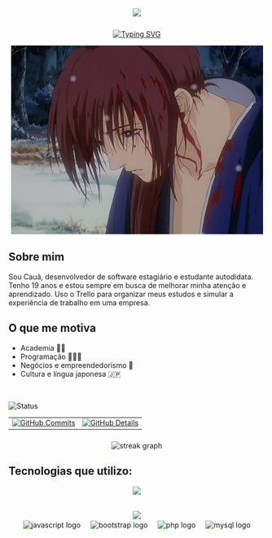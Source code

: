 <div align="center">
  <img height="200" src="https://th.bing.com/th/id/R.1436be0ac9d04fca9fccc4a5373f5d8f?rik=X%2bl%2bVf0dqYhDOw&riu=http%3a%2f%2f1.bp.blogspot.com%2f-RUacFE3owfo%2fUcumlV4-goI%2fAAAAAAAAAjY%2fhfGwNTPVcr0%2fs1600%2fsasuke%2bAmaterasu.gif&ehk=6o0hJz6%2bMbcHK6HOHINuKVKLMyr%2bt6J8uhY09zXB1Vg%3d&risl=&pid=ImgRaw&r=0"  />
</div>

###
<div align="center">
  <a href="https://git.io/typing-svg">
    <img src="https://readme-typing-svg.herokuapp.com?font=Inte&weight=700&duration=3000&pause=1000&color=6593E0&center=true&vCenter=true&random=true&width=435&lines=Olá;Seja+bem-vindo" alt="Typing SVG" />
  </a>
</div>

<p align="center"> 
  <img src="https://github.com/Ninzinhu/Ninzinhu/blob/main/kenshinhimura.gif">
</p>

## Sobre mim
Sou Cauã, desenvolvedor de software estagiário e estudante autodidata. <br />
Tenho 19 anos e estou sempre em busca de melhorar minha atenção e aprendizado. Uso o Trello para organizar meus estudos e simular a experiência de trabalho em uma empresa.
<br />

## O que me motiva
- Academia 🏋🏻
- Programação 👨🏻‍💻
- Negócios e empreendedorismo 💸
- Cultura e língua japonesa 🇯🇵
<br />

![Status](./profile-3d-contrib/profile-night-rainbow.svg)

<div style="text-align: center;">

<table align="center">
  <tr>
    <td align="center">
      <a href="https://github.com/vn7n24fzkq/github-profile-summary-cards">
        <img src="http://github-profile-summary-cards.vercel.app/api/cards/productive-time?username=Ninzinhu&theme=dracula&utcOffset=-3" alt="GitHub Commits"/>
      </a>
    </td>
    <td align="center">
      <a href="https://github.com/vn7n24fzkq/github-profile-summary-cards">
        <img src="http://github-profile-summary-cards.vercel.app/api/cards/profile-details?username=Ninzinhu&theme=dracula" alt="GitHub Details"/>
      </a>
    </td>
  </tr>
</table>

</div>

###

<div align="center">
  <img src="https://streak-stats.demolab.com?user=ninzinhu&locale=en&mode=daily&theme=dracula&hide_border=false&border_radius=5&order=3" height="220" alt="streak graph"  />
</div>

## Tecnologias que utilizo:
<div align="center">
<a href="https://skillicons.dev">
  <img src="https://skillicons.dev/icons?i=git,java,php,go,kotlin,react,nodejs,express,vue,docker,linux,postman,mongodb,postgres,swift" />
</a>
  <br />
</div>

##
<div align="center">
  <img src="https://github-profile-trophy.vercel.app/?username=Ninzinhu&row=1&column=6&theme=dracula&margin-w=15&margin-h=15"/>
</div>


<div align="center">
  <img src="https://cdn.jsdelivr.net/gh/devicons/devicon/icons/javascript/javascript-original.svg" height="40" alt="javascript logo"  />
  <img width="12" />
  <img src="https://cdn.jsdelivr.net/gh/devicons/devicon/icons/bootstrap/bootstrap-original.svg" height="40" alt="bootstrap logo"  />
  <img width="12" />
  <img src="https://cdn.jsdelivr.net/gh/devicons/devicon/icons/php/php-original.svg" height="40" alt="php logo"  />
  <img width="12" />
  <img src="https://cdn.jsdelivr.net/gh/devicons/devicon/icons/mysql/mysql-original.svg" height="40" alt="mysql logo"  />
</div>

###

###
